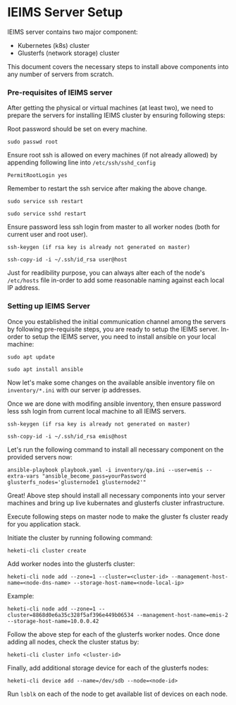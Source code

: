 # IEIMS Server Setup

IEIMS server contains two major component:
- Kubernetes (k8s) cluster
- Glusterfs (network storage) cluster 

This document covers the necessary steps to install above components into any number of servers from scratch.  

### Pre-requisites of IEIMS server

After getting the physical or virtual machines (at least two), we need to prepare the servers for installing IEIMS cluster by ensuring following steps:

Root password should be set on every machine. 

    sudo passwd root

Ensure root ssh is allowed on every machines (if not already allowed) by appending following line into `/etc/ssh/sshd_config`

    PermitRootLogin yes

Remember to restart the ssh service after making the above change.

    sudo service ssh restart
    
    sudo service sshd restart

Ensure password less ssh login from master to all worker nodes (both for current user and root user).

    ssh-keygen (if rsa key is already not generated on master)

    ssh-copy-id -i ~/.ssh/id_rsa user@host

Just for readibility purpose, you can always alter each of the node's `/etc/hosts` file in-order to add some reasonable naming against each local IP address.


### Setting up IEIMS Server

Once you established the initial communication channel among the servers by following pre-requisite steps, you are ready to setup the IEIMS server. In-order to setup the IEIMS server, you need to install ansible on your local machine:

    sudo apt update

    sudo apt install ansible

Now let's make some changes on the available ansible inventory file on `inventory/*.ini` with our server ip addresses.

Once we are done with modifing ansible inventory, then ensure password less ssh login from current local machine to all IEIMS servers.

    ssh-keygen (if rsa key is already not generated on master)

    ssh-copy-id -i ~/.ssh/id_rsa emis@host

Let's run the following command to install all necessary component on the provided servers now:

    ansible-playbook playbook.yaml -i inventory/qa.ini --user=emis --extra-vars "ansible_become_pass=yourPassword glusterfs_nodes='glusternode1 glusternode2'"

Great! Above step should install all necessary components into your server machines and bring up live kubernates and glusterfs cluster infrastructure.

Execute following steps on master node to make the gluster fs cluster ready for you application stack.

Initiate the cluster by running following command:

    heketi-cli cluster create

Add worker nodes into the glusterfs cluster:

    heketi-cli node add --zone=1 --cluster=<cluster-id> --management-host-name=<node-dns-name> --storage-host-name=<node-local-ip>

Example:

    heketi-cli node add --zone=1 --cluster=8868d0e6a35c328f5af396e449b06534 --management-host-name=emis-2 --storage-host-name=10.0.0.42

Follow the above step for each of the glusterfs worker nodes. Once done adding all nodes, check the cluster status by:

    heketi-cli cluster info <cluster-id>

Finally, add additional storage device for each of the glusterfs nodes:

    heketi-cli device add --name=/dev/sdb --node=<node-id>

Run `lsblk` on each of the node to get available list of devices on each node.
